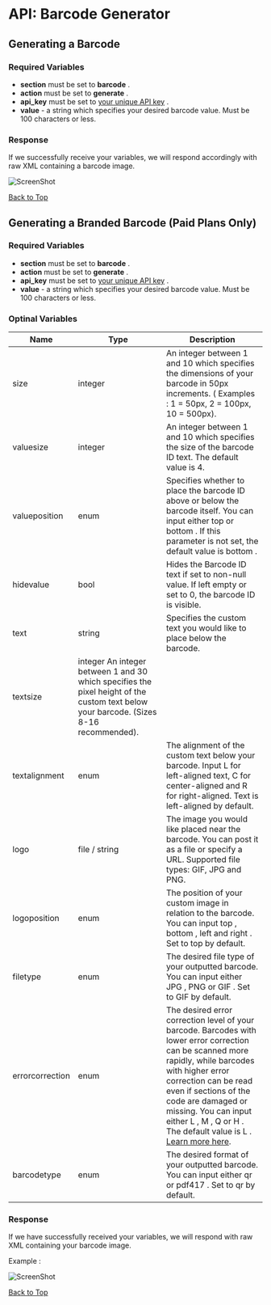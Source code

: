 <a name="head"></a><h1>API: Barcode Generator</h1>

<a name="generate"></a><h2>Generating a Barcode</h2>

<h3>Required Variables</h3>

* <b>section</b> must be set to <b>barcode</b> .
* <b>action</b> must be set to <b>generate</b> .
* <b>api_key</b> must be set to [your unique API key](../README.md#finding) .
* <b>value</b> - a string which specifies your desired barcode value. Must be 100 characters or less.

<h3>Response</h3>

If we successfully receive your variables, we will respond accordingly with raw XML containing a barcode image.

![ScreenShot](https://codereadr.com/kb/images/standardbarcode_normal.gif)

[Back to Top](#head)

<a name="generate"></a><h2>Generating a Branded Barcode (Paid Plans Only)</h2>

<h3>Required Variables</h3>

* <b>section</b> must be set to <b>barcode</b> .
* <b>action</b> must be set to <b>generate</b> .
* <b>api_key</b> must be set to [your unique API key](../README.md#finding) .
* <b>value</b> - a string which specifies your desired barcode value. Must be 100 characters or less.

<h3>Optinal Variables</h3>

| Name | Type | Description |
| ---- | ---- | ----------- |
| size | integer | An integer between 1 and 10 which specifies the dimensions of your barcode in 50px increments. ( Examples : 1 = 50px, 2 = 100px, 10 = 500px). |
| valuesize | integer | An integer between 1 and 10 which specifies the size of the barcode ID text. The default value is 4. |
| valueposition | enum | Specifies whether to place the barcode ID above or below the barcode itself. You can input either top or bottom . If this parameter is not set, the default value is bottom . |
| hidevalue | bool | Hides the Barcode ID text if set to non-null value. If left empty or set to 0, the barcode ID is visible. |
| text | string | Specifies the custom text you would like to place below the barcode. |
| textsize | integer	An integer between 1 and 30 which specifies the pixel height of the custom text below your barcode. (Sizes 8-16 recommended). |
| textalignment | enum | The alignment of the custom text below your barcode. Input L for left-aligned text, C for center-aligned and R for right-aligned. Text is left-aligned by default. |
| logo | file / string | The image you would like placed near the barcode. You can post it as a file or specify a URL. Supported file types: GIF, JPG and PNG. |
| logoposition |enum| The position of your custom image in relation to the barcode. You can input top , bottom , left and right . Set to top by default. |
| filetype | enum | The desired file type of your outputted barcode. You can input either JPG , PNG or GIF . Set to GIF by default. |
| errorcorrection | enum | The desired error correction level of your barcode. Barcodes with lower error correction can be scanned more rapidly, while barcodes with higher error correction can be read even if sections of the code are damaged or missing. You can input either L , M , Q or H . The default value is L . [Learn more here](http://en.wikipedia.org/wiki/Qr_code#Error_correction). |
| barcodetype | enum | The desired format of your outputted barcode. You can input either qr or pdf417 . Set to qr by default. |

<h3>Response</h3>

If we have successfully received your variables, we will respond with raw XML containing your barcode image.

Example :

![ScreenShot](https://codereadr.com/kb/images/brandedcode_normal.jpg)

[Back to Top](#head)
